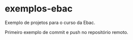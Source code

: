 # exemplos-ebac
Exemplo de projetos para o curso da Ebac.

Primeiro exemplo de commit e push no repositório remoto.
